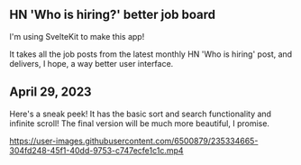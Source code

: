 ## HN 'Who is hiring?' better job board

I'm using SvelteKit to make this app!

It takes all the job posts from the latest monthly HN 'Who is hiring' post, and delivers, I hope, a way better user interface.

## April 29, 2023
Here's a sneak peek! It has the basic sort and search functionality and infinite scroll!
The final version will be much more beautiful, I promise.



https://user-images.githubusercontent.com/6500879/235334665-304fd248-45f1-40dd-9753-c747ecfe1c1c.mp4

